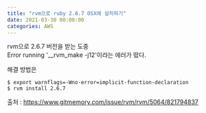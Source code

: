 ```yaml
---
title: "rvm으로 ruby 2.6.7 OSX에 설치하기"
date: 2021-03-30 00:00:00
categories: AWS
---
```

rvm으로 2.6.7 버전을 받는 도중  
Error running '__rvm_make -j12'이라는 에러가 떴다.

해결 방법은
```
$ export warnflags=-Wno-error=implicit-function-declaration
$ rvm install 2.6.7
```

출처 : https://www.gitmemory.com/issue/rvm/rvm/5064/821794837